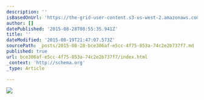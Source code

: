 ```yaml
---
description: ''
isBasedOnUrl: 'https://the-grid-user-content.s3-us-west-2.amazonaws.com/560f68d5-14fc-4617-a42f-1dc970c455ec.jpg'
author: []
datePublished: '2015-08-28T08:55:35.941Z'
title: ''
dateModified: '2015-08-19T21:47:07.573Z'
sourcePath: _posts/2015-08-28-bce306af-e5cc-4f75-853a-74c2e2b737f7.md
published: true
url: bce306af-e5cc-4f75-853a-74c2e2b737f7/index.html
_context: 'http://schema.org'
_type: Article

---
```

![](https://the-grid-user-content.s3-us-west-2.amazonaws.com/560f68d5-14fc-4617-a42f-1dc970c455ec.jpg)